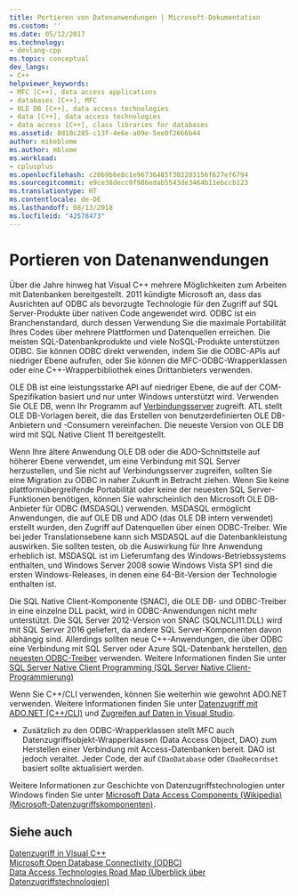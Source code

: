 ```yaml
---
title: Portieren von Datenanwendungen | Microsoft-Dokumentation
ms.custom: ''
ms.date: 05/12/2017
ms.technology:
- devlang-cpp
ms.topic: conceptual
dev_langs:
- C++
helpviewer_keywords:
- MFC [C++], data access applications
- databases [C++], MFC
- OLE DB [C++], data access technologies
- data [C++], data access technologies
- data access [C++], class libraries for databases
ms.assetid: 8d10c285-c13f-4e6e-a09e-5ee0f2666b44
author: mikeblome
ms.author: mblome
ms.workload:
- cplusplus
ms.openlocfilehash: c20b9b6e8c1e96736485f302203156f627ef6794
ms.sourcegitcommit: e9ce38decc9f986edab5543de3464b11ebccb123
ms.translationtype: HT
ms.contentlocale: de-DE
ms.lasthandoff: 08/13/2018
ms.locfileid: "42578473"
---
```

# <a name="porting-data-applications"></a>Portieren von Datenanwendungen
Über die Jahre hinweg hat Visual C++ mehrere Möglichkeiten zum Arbeiten mit Datenbanken bereitgestellt. 2011 kündigte Microsoft an, dass das Ausrichten auf ODBC als bevorzugte Technologie für den Zugriff auf SQL Server-Produkte über nativen Code angewendet wird. ODBC ist ein Branchenstandard, durch dessen Verwendung Sie die maximale Portabilität Ihres Codes über mehrere Plattformen und Datenquellen erreichen. Die meisten SQL-Datenbankprodukte und viele NoSQL-Produkte unterstützen ODBC. Sie können ODBC direkt verwenden, indem Sie die ODBC-APIs auf niedriger Ebene aufrufen, oder Sie können die MFC-ODBC-Wrapperklassen oder eine C++-Wrapperbibliothek eines Drittanbieters verwenden. 

OLE DB ist eine leistungsstarke API auf niedriger Ebene, die auf der COM-Spezifikation basiert und nur unter Windows unterstützt wird. Verwenden Sie OLE DB, wenn Ihr Programm auf [Verbindungsserver](/sql/relational-databases/linked-servers/linked-servers-database-engine) zugreift. ATL stellt OLE DB-Vorlagen bereit, die das Erstellen von benutzerdefinierten OLE DB-Anbietern und -Consumern vereinfachen. Die neueste Version von OLE DB wird mit SQL Native Client 11 bereitgestellt.  

Wenn Ihre ältere Anwendung OLE DB oder die ADO-Schnittstelle auf höherer Ebene verwendet, um eine Verbindung mit SQL Server herzustellen, und Sie nicht auf Verbindungsserver zugreifen, sollten Sie eine Migration zu ODBC in naher Zukunft in Betracht ziehen. Wenn Sie keine plattformübergreifende Portabilität oder keine der neuesten SQL Server-Funktionen benötigen, können Sie wahrscheinlich den Microsoft OLE DB-Anbieter für ODBC (MSDASQL) verwenden.  MSDASQL ermöglicht Anwendungen, die auf OLE DB und ADO (das OLE DB intern verwendet) erstellt wurden, den Zugriff auf Datenquellen über einen ODBC-Treiber. Wie bei jeder Translationsebene kann sich MSDASQL auf die Datenbankleistung auswirken. Sie sollten testen, ob die Auswirkung für Ihre Anwendung erheblich ist. MSDASQL ist im Lieferumfang des Windows-Betriebssystems enthalten, und Windows Server 2008 sowie Windows Vista SP1 sind die ersten Windows-Releases, in denen eine 64-Bit-Version der Technologie enthalten ist.

Die SQL Native Client-Komponente (SNAC), die OLE DB- und ODBC-Treiber in eine einzelne DLL packt, wird in ODBC-Anwendungen nicht mehr unterstützt. Die SQL Server 2012-Version von SNAC (SQLNCLI11.DLL) wird mit SQL Server 2016 geliefert, da andere SQL Server-Komponenten davon abhängig sind. Allerdings sollten neue C++-Anwendungen, die über ODBC eine Verbindung mit SQL Server oder Azure SQL-Datenbank herstellen, [den neuesten ODBC-Treiber](https://docs.microsoft.com/en-us/sql/connect/odbc/download-odbc-driver-for-sql-server) verwenden. Weitere Informationen finden Sie unter [SQL Server Native Client Programming (SQL Server Native Client-Programmierung)](/sql/relational-databases/native-client/sql-server-native-client-programming)

Wenn Sie C++/CLI verwenden, können Sie weiterhin wie gewohnt ADO.NET verwenden. Weitere Informationen finden Sie unter [Datenzugriff mit ADO.NET (C++/CLI)](../dotnet/data-access-using-adonet-cpp-cli.md) und [Zugreifen auf Daten in Visual Studio](/visualstudio/data-tools/accessing-data-in-visual-studio).  
  
- Zusätzlich zu den ODBC-Wrapperklassen stellt MFC auch Datenzugriffsobjekt-Wrapperklassen (Data Access Object, DAO) zum Herstellen einer Verbindung mit Access-Datenbanken bereit.  DAO ist jedoch veraltet. Jeder Code, der auf `CDaoDatabase` oder `CDaoRecordset` basiert sollte aktualisiert werden. 

Weitere Informationen zur Geschichte von Datenzugriffstechnologien unter Windows finden Sie unter [Microsoft Data Access Components (Wikipedia) (Microsoft-Datenzugriffskomponenten)](https://en.wikipedia.org/wiki/Microsoft_Data_Access_Components).  

## <a name="see-also"></a>Siehe auch  
 
[Datenzugriff in Visual C++](../data/data-access-in-cpp.md)  
[Microsoft Open Database Connectivity (ODBC)](https://docs.microsoft.com/sql/odbc/microsoft-open-database-connectivity-odbc)  
[Data Access Technologies Road Map (Überblick über Datenzugriffstechnologien)](https://msdn.microsoft.com/library/ms810810.aspx)  